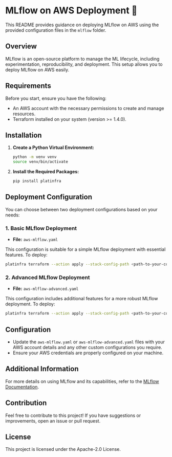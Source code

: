 # MLflow on AWS Deployment 🚀

This README provides guidance on deploying MLflow on AWS using the provided configuration files in the `mlflow` folder.

## Overview

MLflow is an open-source platform to manage the ML lifecycle, including experimentation, reproducibility, and deployment. This setup allows you to deploy MLflow on AWS easily.

## Requirements

Before you start, ensure you have the following:

- An AWS account with the necessary permissions to create and manage resources.
- Terraform installed on your system (version >= 1.4.0).

## Installation

1. **Create a Python Virtual Environment:**

   ```bash
   python -m venv venv
   source venv/bin/activate
   ```

2. **Install the Required Packages:**

   ```bash
   pip install platinfra
   ```

## Deployment Configuration

You can choose between two deployment configurations based on your needs:

### 1. Basic MLflow Deployment

- **File:** `aws-mlflow.yaml`

This configuration is suitable for a simple MLflow deployment with essential features. To deploy:

```bash
platinfra terraform --action apply --stack-config-path <path-to-your-config>/aws-mlflow.yaml
```

### 2. Advanced MLflow Deployment

- **File:** `aws-mlflow-advanced.yaml`

This configuration includes additional features for a more robust MLflow deployment. To deploy:

```bash
platinfra terraform --action apply --stack-config-path <path-to-your-config>/aws-mlflow-advanced.yaml
```

## Configuration

- Update the `aws-mlflow.yaml` or `aws-mlflow-advanced.yaml` files with your AWS account details and any other custom configurations you require.
- Ensure your AWS credentials are properly configured on your machine.

## Additional Information

For more details on using MLflow and its capabilities, refer to the [MLflow Documentation](https://www.mlflow.org/docs/latest/index.html).

## Contribution

Feel free to contribute to this project! If you have suggestions or improvements, open an issue or pull request.

## License

This project is licensed under the Apache-2.0 License.

